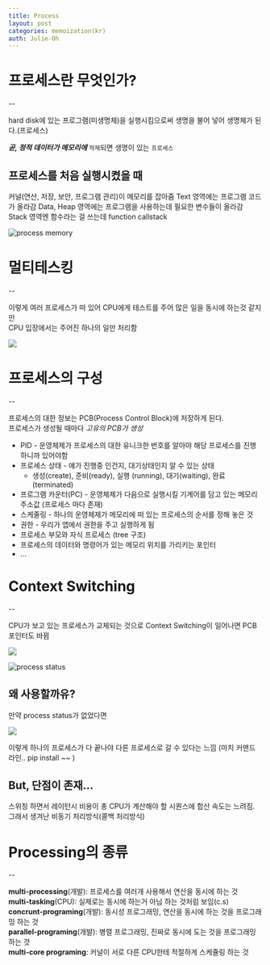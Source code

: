 ```yaml
---
title: Process
layout: post
categories: memoization(kr)
auth: Julie-Oh
---
```


# **프로세스란 무엇인가?**

--

hard disk에 있는 프로그램(미생명체)을 실행시킴으로써 생명을 불어 넣어 생명체가 된다.(프로세스)

***곧, 정적 데이터가 메모리에*** `적재`되면 생명이 있는 `프로세스`



## 프로세스를 처음 실행시켰을 때
커널(연산, 저장, 보안, 프로그램 관리)이 메모리를 잡아줌
Text 영역에는 프로그램 코드가 올라감
Data, Heap 영역에는 프로그램을 사용하는데 필요한 변수들이 올라감
Stack 영역엔 함수라는 걸 쓰는데 function callstack



![process memory](https://paper-attachments.dropbox.com/s_D799983CF2B7A585C4B484555DF8AC5F88881A852F2BB30484616AFB0C462E26_1555156866890_image.png)




# **멀티테스킹**
--

이렇게 여러 프로세스가 떠 있어 CPU에게 테스트를 주어 많은 일을 동시에 하는것 같지만<br>
CPU 입장에서는 주어진 하나의 일만 처리함

![](https://upload.wikimedia.org/wikipedia/commons/thumb/9/91/CpuTimeonSingleCpuMultiTaskingSystem.svg/450px-CpuTimeonSingleCpuMultiTaskingSystem.svg.png)



# **프로세스의 구성**
--

프로세스의 대한 정보는 PCB(Process Control Block)에 저장하게 된다.<br>
프로세스가 생성될 때마다 *고유의 PCB가 생성*


- PID - 운영체제가 프로세스의 대한 유니크한 번호를 알아야 해당 프로세스를 진행하니까 있어야함
- 프로세스 상태 - 얘가 진행중 인건지, 대기상태인지 알 수 있는 상태
    - 생성(create), 준비(ready), 실행 (running), 대기(waiting), 완료(terminated)
- 프로그램 카운터(PC) - 운영체제가 다음으로 실행시킬 기계어를 담고 있는 메모리 주소값 (프로세스 마다 존재)
- 스케줄링 - 하나의 운영체제가 메모리에 떠 있는 프로세스의 순서를 정해 놓은 것
- 권한 - 우리가 앱에서 권한을 주고 실행하게 됨
- 프로세스 부모와 자식 프로세스 (tree 구조)
- 프로세스의 데이터와 명령어가 있는 메모리 위치를 가리키는 포인터
- …





# Context Switching
--

CPU가 보고 있는 프로세스가 교체되는 것으로 Context Switching이 일어나면 PCB 포인터도 바뀜


![](https://paper-attachments.dropbox.com/s_D799983CF2B7A585C4B484555DF8AC5F88881A852F2BB30484616AFB0C462E26_1555159752379_image.png)



![process status](https://mug896.github.io/bash-shell/images/process-state.png)


## 왜 사용할까유?

만약 process status가 없었다면 

![](https://paper-attachments.dropbox.com/s_D799983CF2B7A585C4B484555DF8AC5F88881A852F2BB30484616AFB0C462E26_1555160278475_image.png)


이렇게 하나의 프로세스가 다 끝나야 다른 프로세스로 갈 수 있다는 느낌 (마치 커맨드 라인.. pip install ~~ )

**But, 단점이 존재…**
--

스위칭 하면서 레이턴시 비용이 총 CPU가 계산해야 할 시퀀스에 합산 속도는 느려짐. 
그래서 생겨난 비동기 처리방식(콜백 처리방식)


# Processing의 종류
--

**multi-processing**(개발): 프로세스를 여러개 사용해서 연산을 동시에 하는 것<br>
**multi-tasking**(CPU): 실제로는 동시에 하는거 아님 하는 것처럼 보임(c.s)<br>
**concrunt-programing**(개발): 동시성 프로그래밍, 연산을 동시에 하는 것을 프로그래밍 하는 것<br>
**parallel-programing**(개발): 병렬 프로그래밍, 진짜로 동시에 도는 것을 프로그래밍 하는 것<br>
**multi-core programing**: 커널이 서로 다른 CPU한테 적절하게 스케쥴링 하는 것